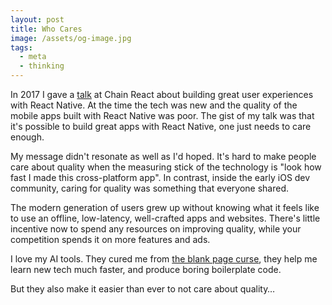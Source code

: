 ```yaml
---
layout: post
title: Who Cares
image: /assets/og-image.jpg
tags:
  - meta
  - thinking
---
```


In 2017 I gave a [talk](https://www.youtube.com/watch?v=fjS5ssBn3fA) at Chain React about building great user experiences with React Native. At the time the tech was new and the quality of the mobile apps built with React Native was poor. The gist of my talk was that it's possible to build great apps with React Native, one just needs to care enough.

My message didn't resonate as well as I'd hoped. It's hard to make people care about quality when the measuring stick of the technology is "look how fast I made this cross-platform app". In contrast, inside the early iOS dev community, caring for quality was something that everyone shared.

The modern generation of users grew up without knowing what it feels like to use an offline, low-latency, well-crafted apps and websites. There's little incentive now to spend any resources on improving quality, while your competition spends it on more features and ads.

I love my AI tools. They cured me from [the blank page curse](/side-projects-are-hard), they help me learn new tech much faster, and produce boring boilerplate code.

But they also make it easier than ever to not care about quality…

